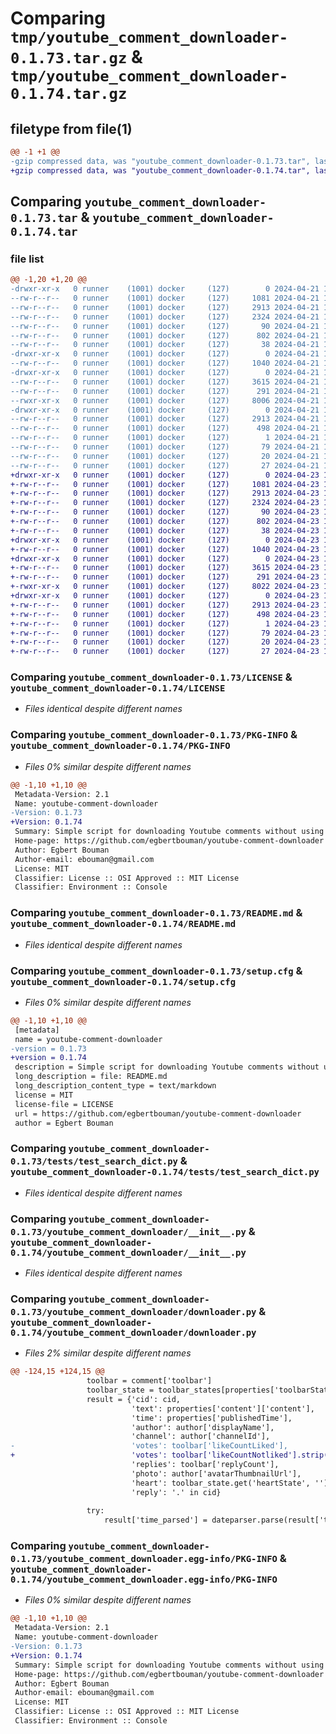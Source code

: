 # Comparing `tmp/youtube_comment_downloader-0.1.73.tar.gz` & `tmp/youtube_comment_downloader-0.1.74.tar.gz`

## filetype from file(1)

```diff
@@ -1 +1 @@
-gzip compressed data, was "youtube_comment_downloader-0.1.73.tar", last modified: Sun Apr 21 10:14:52 2024, max compression
+gzip compressed data, was "youtube_comment_downloader-0.1.74.tar", last modified: Tue Apr 23 16:13:25 2024, max compression
```

## Comparing `youtube_comment_downloader-0.1.73.tar` & `youtube_comment_downloader-0.1.74.tar`

### file list

```diff
@@ -1,20 +1,20 @@
-drwxr-xr-x   0 runner    (1001) docker     (127)        0 2024-04-21 10:14:52.160450 youtube_comment_downloader-0.1.73/
--rw-r--r--   0 runner    (1001) docker     (127)     1081 2024-04-21 10:14:39.000000 youtube_comment_downloader-0.1.73/LICENSE
--rw-r--r--   0 runner    (1001) docker     (127)     2913 2024-04-21 10:14:52.160450 youtube_comment_downloader-0.1.73/PKG-INFO
--rw-r--r--   0 runner    (1001) docker     (127)     2324 2024-04-21 10:14:39.000000 youtube_comment_downloader-0.1.73/README.md
--rw-r--r--   0 runner    (1001) docker     (127)       90 2024-04-21 10:14:39.000000 youtube_comment_downloader-0.1.73/pyproject.toml
--rw-r--r--   0 runner    (1001) docker     (127)      802 2024-04-21 10:14:52.160450 youtube_comment_downloader-0.1.73/setup.cfg
--rw-r--r--   0 runner    (1001) docker     (127)       38 2024-04-21 10:14:39.000000 youtube_comment_downloader-0.1.73/setup.py
-drwxr-xr-x   0 runner    (1001) docker     (127)        0 2024-04-21 10:14:52.156450 youtube_comment_downloader-0.1.73/tests/
--rw-r--r--   0 runner    (1001) docker     (127)     1040 2024-04-21 10:14:39.000000 youtube_comment_downloader-0.1.73/tests/test_search_dict.py
-drwxr-xr-x   0 runner    (1001) docker     (127)        0 2024-04-21 10:14:52.160450 youtube_comment_downloader-0.1.73/youtube_comment_downloader/
--rw-r--r--   0 runner    (1001) docker     (127)     3615 2024-04-21 10:14:39.000000 youtube_comment_downloader-0.1.73/youtube_comment_downloader/__init__.py
--rw-r--r--   0 runner    (1001) docker     (127)      291 2024-04-21 10:14:39.000000 youtube_comment_downloader-0.1.73/youtube_comment_downloader/__main__.py
--rwxr-xr-x   0 runner    (1001) docker     (127)     8006 2024-04-21 10:14:39.000000 youtube_comment_downloader-0.1.73/youtube_comment_downloader/downloader.py
-drwxr-xr-x   0 runner    (1001) docker     (127)        0 2024-04-21 10:14:52.160450 youtube_comment_downloader-0.1.73/youtube_comment_downloader.egg-info/
--rw-r--r--   0 runner    (1001) docker     (127)     2913 2024-04-21 10:14:52.000000 youtube_comment_downloader-0.1.73/youtube_comment_downloader.egg-info/PKG-INFO
--rw-r--r--   0 runner    (1001) docker     (127)      498 2024-04-21 10:14:52.000000 youtube_comment_downloader-0.1.73/youtube_comment_downloader.egg-info/SOURCES.txt
--rw-r--r--   0 runner    (1001) docker     (127)        1 2024-04-21 10:14:52.000000 youtube_comment_downloader-0.1.73/youtube_comment_downloader.egg-info/dependency_links.txt
--rw-r--r--   0 runner    (1001) docker     (127)       79 2024-04-21 10:14:52.000000 youtube_comment_downloader-0.1.73/youtube_comment_downloader.egg-info/entry_points.txt
--rw-r--r--   0 runner    (1001) docker     (127)       20 2024-04-21 10:14:52.000000 youtube_comment_downloader-0.1.73/youtube_comment_downloader.egg-info/requires.txt
--rw-r--r--   0 runner    (1001) docker     (127)       27 2024-04-21 10:14:52.000000 youtube_comment_downloader-0.1.73/youtube_comment_downloader.egg-info/top_level.txt
+drwxr-xr-x   0 runner    (1001) docker     (127)        0 2024-04-23 16:13:25.852496 youtube_comment_downloader-0.1.74/
+-rw-r--r--   0 runner    (1001) docker     (127)     1081 2024-04-23 16:13:17.000000 youtube_comment_downloader-0.1.74/LICENSE
+-rw-r--r--   0 runner    (1001) docker     (127)     2913 2024-04-23 16:13:25.852496 youtube_comment_downloader-0.1.74/PKG-INFO
+-rw-r--r--   0 runner    (1001) docker     (127)     2324 2024-04-23 16:13:17.000000 youtube_comment_downloader-0.1.74/README.md
+-rw-r--r--   0 runner    (1001) docker     (127)       90 2024-04-23 16:13:17.000000 youtube_comment_downloader-0.1.74/pyproject.toml
+-rw-r--r--   0 runner    (1001) docker     (127)      802 2024-04-23 16:13:25.852496 youtube_comment_downloader-0.1.74/setup.cfg
+-rw-r--r--   0 runner    (1001) docker     (127)       38 2024-04-23 16:13:17.000000 youtube_comment_downloader-0.1.74/setup.py
+drwxr-xr-x   0 runner    (1001) docker     (127)        0 2024-04-23 16:13:25.852496 youtube_comment_downloader-0.1.74/tests/
+-rw-r--r--   0 runner    (1001) docker     (127)     1040 2024-04-23 16:13:17.000000 youtube_comment_downloader-0.1.74/tests/test_search_dict.py
+drwxr-xr-x   0 runner    (1001) docker     (127)        0 2024-04-23 16:13:25.852496 youtube_comment_downloader-0.1.74/youtube_comment_downloader/
+-rw-r--r--   0 runner    (1001) docker     (127)     3615 2024-04-23 16:13:17.000000 youtube_comment_downloader-0.1.74/youtube_comment_downloader/__init__.py
+-rw-r--r--   0 runner    (1001) docker     (127)      291 2024-04-23 16:13:17.000000 youtube_comment_downloader-0.1.74/youtube_comment_downloader/__main__.py
+-rwxr-xr-x   0 runner    (1001) docker     (127)     8022 2024-04-23 16:13:17.000000 youtube_comment_downloader-0.1.74/youtube_comment_downloader/downloader.py
+drwxr-xr-x   0 runner    (1001) docker     (127)        0 2024-04-23 16:13:25.852496 youtube_comment_downloader-0.1.74/youtube_comment_downloader.egg-info/
+-rw-r--r--   0 runner    (1001) docker     (127)     2913 2024-04-23 16:13:25.000000 youtube_comment_downloader-0.1.74/youtube_comment_downloader.egg-info/PKG-INFO
+-rw-r--r--   0 runner    (1001) docker     (127)      498 2024-04-23 16:13:25.000000 youtube_comment_downloader-0.1.74/youtube_comment_downloader.egg-info/SOURCES.txt
+-rw-r--r--   0 runner    (1001) docker     (127)        1 2024-04-23 16:13:25.000000 youtube_comment_downloader-0.1.74/youtube_comment_downloader.egg-info/dependency_links.txt
+-rw-r--r--   0 runner    (1001) docker     (127)       79 2024-04-23 16:13:25.000000 youtube_comment_downloader-0.1.74/youtube_comment_downloader.egg-info/entry_points.txt
+-rw-r--r--   0 runner    (1001) docker     (127)       20 2024-04-23 16:13:25.000000 youtube_comment_downloader-0.1.74/youtube_comment_downloader.egg-info/requires.txt
+-rw-r--r--   0 runner    (1001) docker     (127)       27 2024-04-23 16:13:25.000000 youtube_comment_downloader-0.1.74/youtube_comment_downloader.egg-info/top_level.txt
```

### Comparing `youtube_comment_downloader-0.1.73/LICENSE` & `youtube_comment_downloader-0.1.74/LICENSE`

 * *Files identical despite different names*

### Comparing `youtube_comment_downloader-0.1.73/PKG-INFO` & `youtube_comment_downloader-0.1.74/PKG-INFO`

 * *Files 0% similar despite different names*

```diff
@@ -1,10 +1,10 @@
 Metadata-Version: 2.1
 Name: youtube-comment-downloader
-Version: 0.1.73
+Version: 0.1.74
 Summary: Simple script for downloading Youtube comments without using the Youtube API
 Home-page: https://github.com/egbertbouman/youtube-comment-downloader
 Author: Egbert Bouman
 Author-email: ebouman@gmail.com
 License: MIT
 Classifier: License :: OSI Approved :: MIT License
 Classifier: Environment :: Console
```

### Comparing `youtube_comment_downloader-0.1.73/README.md` & `youtube_comment_downloader-0.1.74/README.md`

 * *Files identical despite different names*

### Comparing `youtube_comment_downloader-0.1.73/setup.cfg` & `youtube_comment_downloader-0.1.74/setup.cfg`

 * *Files 0% similar despite different names*

```diff
@@ -1,10 +1,10 @@
 [metadata]
 name = youtube-comment-downloader
-version = 0.1.73
+version = 0.1.74
 description = Simple script for downloading Youtube comments without using the Youtube API
 long_description = file: README.md
 long_description_content_type = text/markdown
 license = MIT
 license-file = LICENSE
 url = https://github.com/egbertbouman/youtube-comment-downloader
 author = Egbert Bouman
```

### Comparing `youtube_comment_downloader-0.1.73/tests/test_search_dict.py` & `youtube_comment_downloader-0.1.74/tests/test_search_dict.py`

 * *Files identical despite different names*

### Comparing `youtube_comment_downloader-0.1.73/youtube_comment_downloader/__init__.py` & `youtube_comment_downloader-0.1.74/youtube_comment_downloader/__init__.py`

 * *Files identical despite different names*

### Comparing `youtube_comment_downloader-0.1.73/youtube_comment_downloader/downloader.py` & `youtube_comment_downloader-0.1.74/youtube_comment_downloader/downloader.py`

 * *Files 2% similar despite different names*

```diff
@@ -124,15 +124,15 @@
                 toolbar = comment['toolbar']
                 toolbar_state = toolbar_states[properties['toolbarStateKey']]
                 result = {'cid': cid,
                           'text': properties['content']['content'],
                           'time': properties['publishedTime'],
                           'author': author['displayName'],
                           'channel': author['channelId'],
-                          'votes': toolbar['likeCountLiked'],
+                          'votes': toolbar['likeCountNotliked'].strip() or 0,
                           'replies': toolbar['replyCount'],
                           'photo': author['avatarThumbnailUrl'],
                           'heart': toolbar_state.get('heartState', '') == 'TOOLBAR_HEART_STATE_HEARTED',
                           'reply': '.' in cid}
 
                 try:
                     result['time_parsed'] = dateparser.parse(result['time'].split('(')[0].strip()).timestamp()
```

### Comparing `youtube_comment_downloader-0.1.73/youtube_comment_downloader.egg-info/PKG-INFO` & `youtube_comment_downloader-0.1.74/youtube_comment_downloader.egg-info/PKG-INFO`

 * *Files 0% similar despite different names*

```diff
@@ -1,10 +1,10 @@
 Metadata-Version: 2.1
 Name: youtube-comment-downloader
-Version: 0.1.73
+Version: 0.1.74
 Summary: Simple script for downloading Youtube comments without using the Youtube API
 Home-page: https://github.com/egbertbouman/youtube-comment-downloader
 Author: Egbert Bouman
 Author-email: ebouman@gmail.com
 License: MIT
 Classifier: License :: OSI Approved :: MIT License
 Classifier: Environment :: Console
```

